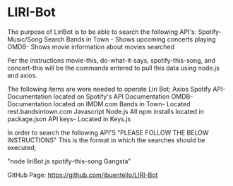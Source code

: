 # LIRI-Bot
The purpose of LiriBot is to be able to search the following API's:
Spotify- Music/Song Search
Bands in Town - Shows upcoming concerts playing
OMDB- Shows movie information about movies searched

Per the instructions movie-this, do-what-it-says, spotify-this-song, and concert-this will be the commands entered to pull this data using node.js and axios. 

The following items are were needed to operate Liri Bot;
Axios
Spotify API- Documentation located on Spotify's API Documentation
OMDB- Documentation located on IMDM.com
Bands in Town- Located rest.bandsintown.com
Javascript
Node.js
All npm installs located in package.json
API keys- Located in Keys.js

In order to search the following API'S "PLEASE FOLLOW THE BELOW INSTRUCTIONS"
This is the format in which the searches should be executed;

"node liriBot.js spotify-this-song Gangsta"

GitHub Page: https://github.com/jbuentello/LIRI-Bot




